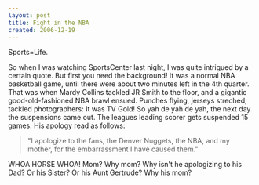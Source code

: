 ```yaml
---
layout: post
title: Fight in the NBA
created: 2006-12-19
---
```

Sports=Life. 

So when I was watching SportsCenter last night, I was quite intrigued by a certain quote. But first you need the background! It was a normal NBA basketball game, until there were about two minutes left in the 4th quarter. That was when Mardy Collins tackled JR Smith to the floor, and a gigantic good-old-fashioned NBA brawl ensued. Punches flying, jerseys streched, tackled photographers: It was TV Gold! So yah de yah de yah, the next day the suspensions came out. The leagues leading scorer gets suspended 15 games. His apology read as follows: 

> "I apologize to the fans, the Denver Nuggets, the NBA, and my mother, for the embarrassment I have caused them."

WHOA HORSE WHOA! Mom? Why mom? Why isn't he apologizing to his Dad? Or his Sister? Or his Aunt Gertrude? Why his mom?